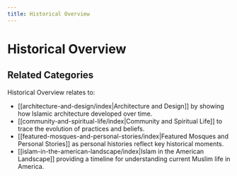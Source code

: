 ```yaml
---
title: Historical Overview
---
```


# Historical Overview
## Related Categories

Historical Overview relates to:

- [[architecture-and-design/index|Architecture and Design]] by showing how Islamic architecture developed over time.
- [[community-and-spiritual-life/index|Community and Spiritual Life]] to trace the evolution of practices and beliefs.
- [[featured-mosques-and-personal-stories/index|Featured Mosques and Personal Stories]] as personal histories reflect key historical moments.
- [[islam-in-the-american-landscape/index|Islam in the American Landscape]] providing a timeline for understanding current Muslim life in America.

